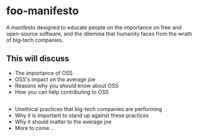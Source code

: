 # foo-manifesto
A manifesto designed to educate people on the importance on free and open-source software, and the dilemma that humanity faces from the wrath of big-tech companies.

## This will discuss
- The importance of OSS
- OSS's impact on the average joe
- Reasons why you should know about OSS
- How you can help contributing to OSS
##
- Unethical practices that big-tech companies are performing
- Why it is important to stand up against these practices
- Why it should matter to the average joe
- More to come...
